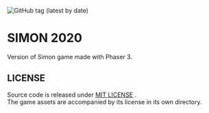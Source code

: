 ![GitHub tag (latest by date)](https://img.shields.io/github/tag-date/jjcapellan/simon2020.svg)
# SIMON 2020
Version of Simon game made with Phaser 3.

## LICENSE
Source code is released under [MIT LICENSE](https://opensource.org/licenses/MIT) .  
The game assets are accompanied by its license in its own directory.
 
